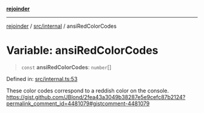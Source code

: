 [**rejoinder**](../../../README.md)

***

[rejoinder](../../../README.md) / [src/internal](../README.md) / ansiRedColorCodes

# Variable: ansiRedColorCodes

> `const` **ansiRedColorCodes**: `number`[]

Defined in: [src/internal.ts:53](https://github.com/Xunnamius/rejoinder/blob/da115820e8e078fc8d5f9295b571a8c5d1e5f9e7/src/internal.ts#L53)

These color codes correspond to a reddish color on the console.
https://gist.github.com/JBlond/2fea43a3049b38287e5e9cefc87b2124?permalink_comment_id=4481079#gistcomment-4481079
